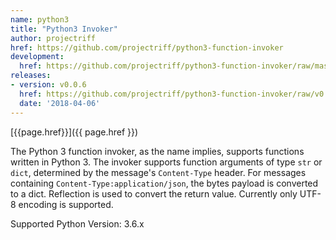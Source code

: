 ```yaml
---
name: python3
title: "Python3 Invoker"
author: projectriff
href: https://github.com/projectriff/python3-function-invoker
development:
  href: https://github.com/projectriff/python3-function-invoker/raw/master/python3-invoker.yaml
releases:
- version: v0.0.6
  href: https://github.com/projectriff/python3-function-invoker/raw/v0.0.6/python3-invoker.yaml
  date: '2018-04-06'
---
```


[{{page.href}}]({{ page.href }})

The Python 3 function invoker, as the name implies, supports functions written in Python 3.  The invoker supports function arguments of type `str` or `dict`, determined by the message's `Content-Type` header.
For messages containing `Content-Type:application/json`, the bytes payload is converted to a dict. Reflection is used to convert the return value. Currently only UTF-8 encoding is supported.

Supported Python Version: 3.6.x
